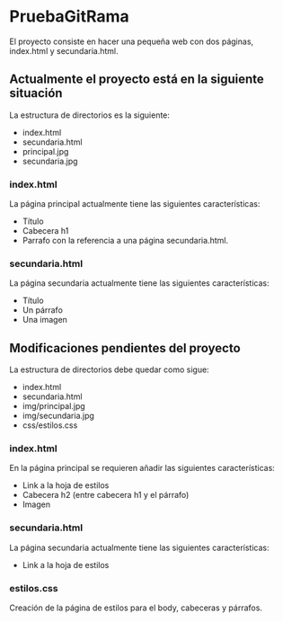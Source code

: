 # PruebaGitRama
El proyecto consiste en hacer una pequeña web con dos páginas, index.html y secundaria.html.

## Actualmente el proyecto está en la siguiente situación
La estructura de directorios es la siguiente:
 - index.html
 - secundaria.html
 - principal.jpg
 - secundaria.jpg
### index.html
La página principal actualmente tiene las siguientes características:
   - Título
   - Cabecera h1
   - Parrafo con la referencia a una página secundaria.html.
### secundaria.html
La página secundaria actualmente tiene las siguientes características:
   - Título
   - Un párrafo
   - Una imagen

## Modificaciones pendientes del proyecto
La estructura de directorios debe quedar como sigue:
 - index.html
 - secundaria.html
 - img/principal.jpg
 - img/secundaria.jpg
 - css/estilos.css
### index.html
En la página principal se requieren añadir las siguientes características:
   - Link a la hoja de estilos
   - Cabecera h2 (entre cabecera h1 y el párrafo)
   - Imagen   
### secundaria.html
La página secundaria actualmente tiene las siguientes características:
   - Link a la hoja de estilos
### estilos.css
Creación de la página de estilos para el body, cabeceras y párrafos.
